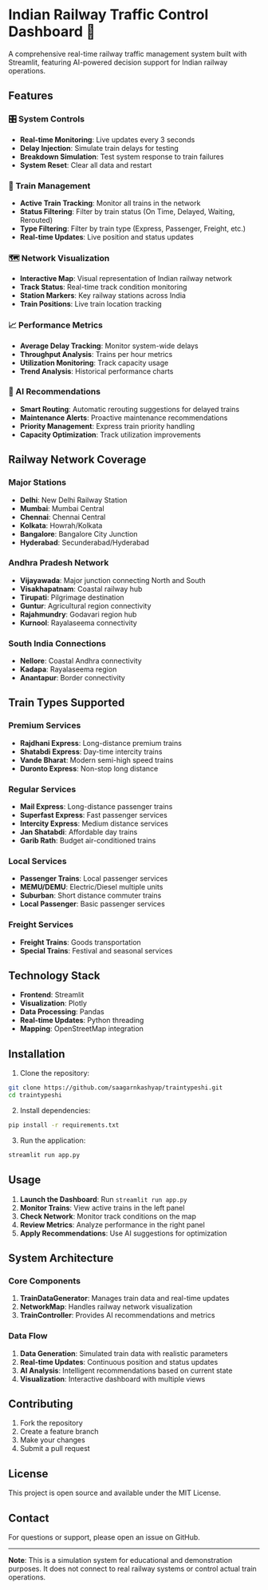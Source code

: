 # Indian Railway Traffic Control Dashboard 🚆

A comprehensive real-time railway traffic management system built with Streamlit, featuring AI-powered decision support for Indian railway operations.

## Features

### 🎛️ System Controls
- **Real-time Monitoring**: Live updates every 3 seconds
- **Delay Injection**: Simulate train delays for testing
- **Breakdown Simulation**: Test system response to train failures
- **System Reset**: Clear all data and restart

### 🚄 Train Management
- **Active Train Tracking**: Monitor all trains in the network
- **Status Filtering**: Filter by train status (On Time, Delayed, Waiting, Rerouted)
- **Type Filtering**: Filter by train type (Express, Passenger, Freight, etc.)
- **Real-time Updates**: Live position and status updates

### 🗺️ Network Visualization
- **Interactive Map**: Visual representation of Indian railway network
- **Track Status**: Real-time track condition monitoring
- **Station Markers**: Key railway stations across India
- **Train Positions**: Live train location tracking

### 📈 Performance Metrics
- **Average Delay Tracking**: Monitor system-wide delays
- **Throughput Analysis**: Trains per hour metrics
- **Utilization Monitoring**: Track capacity usage
- **Trend Analysis**: Historical performance charts

### 🤖 AI Recommendations
- **Smart Routing**: Automatic rerouting suggestions for delayed trains
- **Maintenance Alerts**: Proactive maintenance recommendations
- **Priority Management**: Express train priority handling
- **Capacity Optimization**: Track utilization improvements

## Railway Network Coverage

### Major Stations
- **Delhi**: New Delhi Railway Station
- **Mumbai**: Mumbai Central
- **Chennai**: Chennai Central
- **Kolkata**: Howrah/Kolkata
- **Bangalore**: Bangalore City Junction
- **Hyderabad**: Secunderabad/Hyderabad

### Andhra Pradesh Network
- **Vijayawada**: Major junction connecting North and South
- **Visakhapatnam**: Coastal railway hub
- **Tirupati**: Pilgrimage destination
- **Guntur**: Agricultural region connectivity
- **Rajahmundry**: Godavari region hub
- **Kurnool**: Rayalaseema connectivity

### South India Connections
- **Nellore**: Coastal Andhra connectivity
- **Kadapa**: Rayalaseema region
- **Anantapur**: Border connectivity

## Train Types Supported

### Premium Services
- **Rajdhani Express**: Long-distance premium trains
- **Shatabdi Express**: Day-time intercity trains
- **Vande Bharat**: Modern semi-high speed trains
- **Duronto Express**: Non-stop long distance

### Regular Services
- **Mail Express**: Long-distance passenger trains
- **Superfast Express**: Fast passenger services
- **Intercity Express**: Medium distance services
- **Jan Shatabdi**: Affordable day trains
- **Garib Rath**: Budget air-conditioned trains

### Local Services
- **Passenger Trains**: Local passenger services
- **MEMU/DEMU**: Electric/Diesel multiple units
- **Suburban**: Short distance commuter trains
- **Local Passenger**: Basic passenger services

### Freight Services
- **Freight Trains**: Goods transportation
- **Special Trains**: Festival and seasonal services

## Technology Stack

- **Frontend**: Streamlit
- **Visualization**: Plotly
- **Data Processing**: Pandas
- **Real-time Updates**: Python threading
- **Mapping**: OpenStreetMap integration

## Installation

1. Clone the repository:
```bash
git clone https://github.com/saagarnkashyap/traintypeshi.git
cd traintypeshi
```

2. Install dependencies:
```bash
pip install -r requirements.txt
```

3. Run the application:
```bash
streamlit run app.py
```

## Usage

1. **Launch the Dashboard**: Run `streamlit run app.py`
2. **Monitor Trains**: View active trains in the left panel
3. **Check Network**: Monitor track conditions on the map
4. **Review Metrics**: Analyze performance in the right panel
5. **Apply Recommendations**: Use AI suggestions for optimization

## System Architecture

### Core Components

1. **TrainDataGenerator**: Manages train data and real-time updates
2. **NetworkMap**: Handles railway network visualization
3. **TrainController**: Provides AI recommendations and metrics

### Data Flow

1. **Data Generation**: Simulated train data with realistic parameters
2. **Real-time Updates**: Continuous position and status updates
3. **AI Analysis**: Intelligent recommendations based on current state
4. **Visualization**: Interactive dashboard with multiple views

## Contributing

1. Fork the repository
2. Create a feature branch
3. Make your changes
4. Submit a pull request

## License

This project is open source and available under the MIT License.

## Contact

For questions or support, please open an issue on GitHub.

---

**Note**: This is a simulation system for educational and demonstration purposes. It does not connect to real railway systems or control actual train operations.
